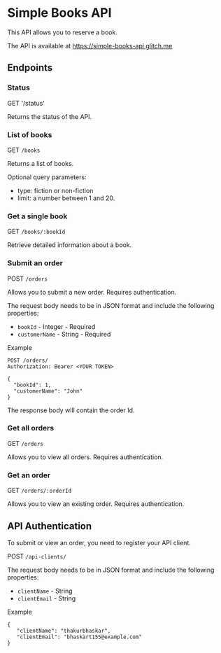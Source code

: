 # Simple Books API #

This API allows you to reserve a book.

The API is available at https://simple-books-api.glitch.me
## Endpoints ##
### Status ###
GET '/status'

Returns the status of the API.
### List of books ###
GET `/books`

Returns a list of books.

Optional query parameters:

- type: fiction or non-fiction
- limit: a number between 1 and 20.
### Get a single book ###

GET `/books/:bookId`

Retrieve detailed information about a book.


### Submit an order ###

POST `/orders`

Allows you to submit a new order. Requires authentication.

The request body needs to be in JSON format and include the following properties:

 - `bookId` - Integer - Required
 - `customerName` - String - Required

Example
```
POST /orders/
Authorization: Bearer <YOUR TOKEN>

{
  "bookId": 1,
  "customerName": "John"
}
```
The response body will contain the order Id.

### Get all orders ###

GET `/orders`

Allows you to view all orders. Requires authentication.
### Get an order ###

GET `/orders/:orderId`

Allows you to view an existing order. Requires authentication.

## API Authentication ##

To submit or view an order, you need to register your API client.

POST `/api-clients/`

The request body needs to be in JSON format and include the following properties:

 - `clientName` - String
 - `clientEmail` - String

 Example

 ```
 {
    "clientName": "thakurbhaskar",
    "clientEmail": "bhaskart155@example.com"
}
 ```
